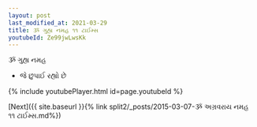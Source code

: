 ```yaml
---
layout: post
last_modified_at: 2021-03-29
title: ૐ ગુહ્ય નમહ ૧૧ ટાઈમ્સ
youtubeId: Ze99jwLwsKk
---
```

 
 
 ૐ ગુહ્ય નમહ  
 
 -  જે છુપાઈ રહ્યો છે 
 
  
 
  
 
 
 
 
 
 


{% include youtubePlayer.html id=page.youtubeId %}
 
[Next]({{ site.baseurl }}{% link  split2/_posts/2015-03-07-ૐ અગ્રવરાય નમહ ૧૧ ટાઈમ્સ.md%})
 
